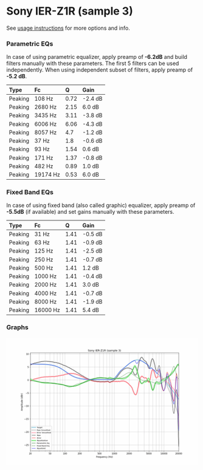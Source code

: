 # Sony IER-Z1R (sample 3)
See [usage instructions](https://github.com/jaakkopasanen/AutoEq#usage) for more options and info.

### Parametric EQs
In case of using parametric equalizer, apply preamp of **-6.2dB** and build filters manually
with these parameters. The first 5 filters can be used independently.
When using independent subset of filters, apply preamp of **-5.2 dB**.

| Type    | Fc       |    Q | Gain    |
|:--------|:---------|:-----|:--------|
| Peaking | 108 Hz   | 0.72 | -2.4 dB |
| Peaking | 2680 Hz  | 2.15 | 6.0 dB  |
| Peaking | 3435 Hz  | 3.11 | -3.8 dB |
| Peaking | 6006 Hz  | 6.06 | -4.3 dB |
| Peaking | 8057 Hz  | 4.7  | -1.2 dB |
| Peaking | 37 Hz    | 1.8  | -0.6 dB |
| Peaking | 93 Hz    | 1.54 | 0.6 dB  |
| Peaking | 171 Hz   | 1.37 | -0.8 dB |
| Peaking | 482 Hz   | 0.89 | 1.0 dB  |
| Peaking | 19174 Hz | 0.53 | 6.0 dB  |

### Fixed Band EQs
In case of using fixed band (also called graphic) equalizer, apply preamp of **-5.5dB**
(if available) and set gains manually with these parameters.

| Type    | Fc       |    Q | Gain    |
|:--------|:---------|:-----|:--------|
| Peaking | 31 Hz    | 1.41 | -0.5 dB |
| Peaking | 63 Hz    | 1.41 | -0.9 dB |
| Peaking | 125 Hz   | 1.41 | -2.5 dB |
| Peaking | 250 Hz   | 1.41 | -0.7 dB |
| Peaking | 500 Hz   | 1.41 | 1.2 dB  |
| Peaking | 1000 Hz  | 1.41 | -0.4 dB |
| Peaking | 2000 Hz  | 1.41 | 3.0 dB  |
| Peaking | 4000 Hz  | 1.41 | -0.7 dB |
| Peaking | 8000 Hz  | 1.41 | -1.9 dB |
| Peaking | 16000 Hz | 1.41 | 5.4 dB  |

### Graphs
![](./Sony%20IER-Z1R%20(sample%203).png)